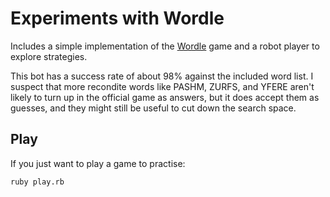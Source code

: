 # Experiments with Wordle

Includes a simple implementation of the
[Wordle](https://www.powerlanguage.co.uk/wordle/) game and a robot player
to explore strategies.

This bot has a success rate of about 98% against the included word list. I
suspect that more recondite words like PASHM, ZURFS, and YFERE aren't likely
to turn up in the official game as answers, but it does accept them as
guesses, and they might still be useful to cut down the search space.

## Play

If you just want to play a game to practise:

    ruby play.rb
